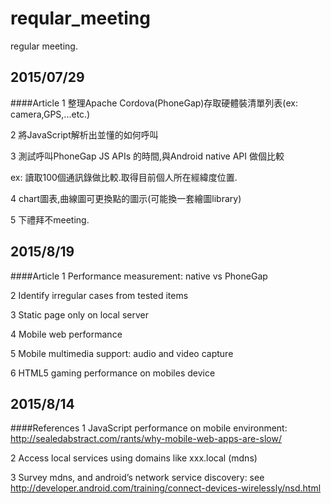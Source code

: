 # reqular_meeting
regular meeting.
## 2015/07/29
####Article
1	整理Apache Cordova(PhoneGap)存取硬體裝清單列表(ex: camera,GPS,...etc.)

2	將JavaScript解析出並懂的如何呼叫

3	測試呼叫PhoneGap JS APIs 的時間,與Android native API 做個比較

ex:	讀取100個通訊錄做比較.取得目前個人所在經緯度位置.

4	chart圖表,曲線圖可更換點的圖示(可能換一套繪圖library)

5	下禮拜不meeting.

## 2015/8/19
####Article
1 Performance measurement: native vs PhoneGap

2 Identify irregular cases from tested items

3 Static page only on local server

4 Mobile web performance

5 Mobile multimedia support: audio and video capture

6 HTML5 gaming performance on mobiles device


## 2015/8/14
####References
1 JavaScript performance on mobile environment: http://sealedabstract.com/rants/why-mobile-web-apps-are-slow/

2 Access local services using domains like xxx.local (mdns)

3 Survey mdns, and android’s network service discovery: see http://developer.android.com/training/connect-devices-wirelessly/nsd.html
